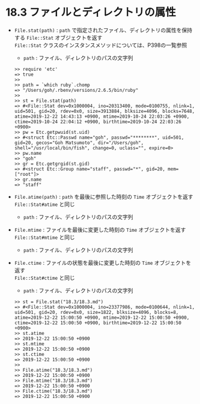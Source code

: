 # 18.3 ファイルとディレクトリの属性

- `File.stat(path)` : `path` で指定されたファイル、ディレクトリの属性を保持する `File::Stat` オブジェクトを返す  
    `File::Stat` クラスのインスタンスメソッドについては、P398の一覧参照
    - `path` : ファイル、ディレクトリのパスの文字列

    ```
    >> require 'etc'
    => true
    >> 
    >> path = `which ruby`.chomp
    => "/Users/goh/.rbenv/versions/2.6.5/bin/ruby"
    >> 
    >> st = File.stat(path)
    => #<File::Stat dev=0x1000004, ino=20313400, mode=0100755, nlink=1, uid=501, gid=20, rdev=0x0, size=3913884, blksize=4096, blocks=7648, atime=2019-12-22 14:43:13 +0900, mtime=2019-10-24 22:03:26 +0900, ctime=2019-10-24 22:04:12 +0900, birthtime=2019-10-24 22:03:26 +0900>
    >> pw = Etc.getpwuid(st.uid)
    => #<struct Etc::Passwd name="goh", passwd="********", uid=501, gid=20, gecos="Goh Matsumoto", dir="/Users/goh", shell="/usr/local/bin/fish", change=0, uclass="", expire=0>
    >> pw.name
    => "goh"
    >> gr = Etc.getgrgid(st.gid)
    => #<struct Etc::Group name="staff", passwd="*", gid=20, mem=["root"]>
    >> gr.name
    => "staff"
    ```

- `File.atime(path)` : `path` を最後に参照した時刻の `Time` オブジェクトを返す  
    `File::Stat#atime` と同じ
    - `path` : ファイル、ディレクトリのパスの文字列
- `File.mtime` : ファイルを最後に変更した時刻の `Time` オブジェクトを返す  
    `File::Stat#mtime` と同じ
    - `path` : ファイル、ディレクトリのパスの文字列
- `File.ctime` : ファイルの状態を最後に変更した時刻の `Time` オブジェクトを返す  
    `File::Stat#ctime` と同じ
    - `path` : ファイル、ディレクトリのパスの文字列

    ```
    >> st = File.stat("18.3/18.3.md")
    => #<File::Stat dev=0x1000004, ino=23377986, mode=0100644, nlink=1, uid=501, gid=20, rdev=0x0, size=1822, blksize=4096, blocks=8, atime=2019-12-22 15:00:50 +0900, mtime=2019-12-22 15:00:50 +0900, ctime=2019-12-22 15:00:50 +0900, birthtime=2019-12-22 15:00:50 +0900>
    >> st.atime
    => 2019-12-22 15:00:50 +0900
    >> st.mtime
    => 2019-12-22 15:00:50 +0900
    >> st.ctime
    => 2019-12-22 15:00:50 +0900
    >> 
    >> File.atime("18.3/18.3.md")
    => 2019-12-22 15:00:50 +0900
    >> File.mtime("18.3/18.3.md")
    => 2019-12-22 15:00:50 +0900
    >> File.ctime("18.3/18.3.md")
    => 2019-12-22 15:00:50 +0900
    ```

